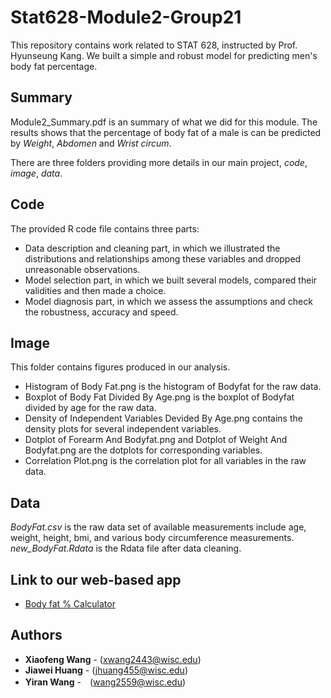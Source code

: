 # Stat628-Module2-Group21
This repository contains work related to STAT 628, instructed by Prof. Hyunseung Kang. We built a simple and robust model for predicting men's body fat percentage. 

## Summary
Module2_Summary.pdf is an summary of what we did for this module. The results shows that the percentage of body fat of a male is can be predicted by *Weight*, *Abdomen* and *Wrist circum*.

There are three folders providing more details in our main project, *code*, *image*, *data*.

## Code
The provided R code file contains three parts:

* Data description and cleaning part, in which we illustrated the distributions and relationships among these variables and dropped unreasonable observations.
* Model selection part, in which we built several models, compared their validities and then made a choice.
* Model diagnosis part, in which we assess the assumptions and check the robustness, accuracy and speed.

## Image
This folder contains figures produced in our analysis.

* Histogram of Body Fat.png is the histogram of Bodyfat for the raw data.
* Boxplot of Body Fat Divided By Age.png is the boxplot of Bodyfat divided by age for the raw data.
* Density of Independent Variables Devided By Age.png contains the density plots for several independent variables.
* Dotplot of Forearm And Bodyfat.png and Dotplot of Weight And Bodyfat.png are the dotplots for corresponding variables.
* Correlation Plot.png is the correlation plot for all variables in the raw data.

## Data
*BodyFat.csv* is the raw data set of available measurements include age, weight, height, bmi, and various body circumference measurements. 
*new_BodyFat.Rdata* is the Rdata file after data cleaning.

## Link to our web-based app
- [Body fat % Calculator](https://jiawei98.shinyapps.io/BodyFatUI/)

## Authors
* **Xiaofeng Wang** - (xwang2443@wisc.edu)
* **Jiawei Huang** - (jhuang455@wisc.edu)
* **Yiran Wang** -　(wang2559@wisc.edu)
